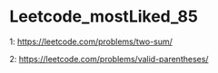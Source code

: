 # Leetcode_mostLiked_85
1: https://leetcode.com/problems/two-sum/

2: https://leetcode.com/problems/valid-parentheses/
